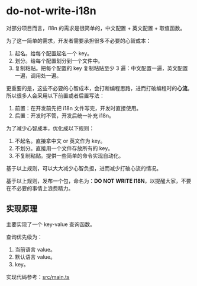 # do-not-write-i18n

对部分项目而言，i18n 的需求是很简单的，中文配置 + 英文配置 + 取值函数。

为了这一简单的需求，开发者需要承担很多不必要的心智成本：

1. 起名。给每个配置起名一个 key。
2. 划分。给每个配置划分到一个文件中。
3. 复制粘贴。把每个配置的 key 复制粘贴至少 3 遍：中文配置一遍，英文配置一遍，调用处一遍。

更重要的是，这些不必要的心智成本，会打断编程思路，进而打破编程时的**心流**。所以很多人会采用以下前置或者后置写法：

1. 前置：在开发前先把 i18n 文件写完，开发时直接使用。
2. 后置：开发时不管，开发后统一补充 i18n。

为了减少心智成本，优化成以下规则：

1. 不起名。直接拿中文 or 英文作为 key。
2. 不划分。直接用一个文件存放所有的 key。
3. 不复制粘贴。提供一些简单的命令实现自动化。

基于以上规则，可以大大减少心智负担，进而减少打破心流的情况。

基于以上规则，发布一个包，命名为：**DO NOT WRITE I18N**，以提醒大家，不要在不必要的事情上浪费精力。

## 实现原理

主要实现了一个 key-value 查询函数。

查询优先级为：

1. 当前语言 value。
2. 默认语言 value。
3. key。

实现代码参考：[src/main.ts](src/main.ts)
